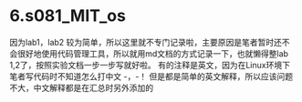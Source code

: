# 6.s081_MIT_os

因为lab1，lab2 较为简单，所以这里就不专门记录啦，主要原因是笔者暂时还不会很好地使用代码管理工具，所以就用md文档的方式记录一下，也就懒得整lab 1,2了，按照实验文档一步一步写就好啦。
有的注释是英文，因为在Linux环境下笔者写代码时不知道怎么打中文  -，-！ 但是都是简单的英文解释，所以应该问题不大，中文解释都是在汇总时另外添加的
